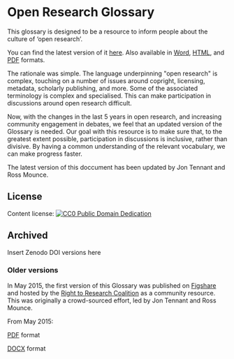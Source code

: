 # Open Research Glossary

This glossary is designed to be a resource to inform people about the culture of ‘open research’.

You can find the latest version of it [here](glossary.md). Also available in [Word](glossary.docx), [HTML](glossary.html), and [PDF](glossary.pdf) formats.

The rationale was simple. The language underpinning "open research" is complex, touching on a number of issues around copright, licensing, metadata, scholarly publishing, and more. Some of the associated terminology is complex and specialised. This can make participation in discussions around open research difficult.

Now, with the changes in the last 5 years in open research, and increasing community engagement in debates, we feel that an updated version of the Glossary is needed. Our goal with this resource is to make sure that, to the greatest extent possible, participation in discussions is inclusive, rather than divisive. By having a common understanding of the relevant vocabulary, we can make progress faster.

The latest version of this doccument has been updated by Jon Tennant and Ross Mounce.

## License 

Content license: [![CC0 Public Domain Dedication](https://img.shields.io/badge/License-CC0%201.0-lightgrey.svg)](https://creativecommons.org/publicdomain/zero/1.0/)

## Archived

Insert Zenodo DOI versions here

### Older versions

In May 2015, the first version of this Glossary was published on [Figshare](https://figshare.com/articles/Open_Research_Glossary/1482094) and hosted by the [Right to Research Coalition](http://www.righttoresearch.org/resources/OpenResearchGlossary/index.shtml) as a community resource. This was originally a crowd-sourced effort, led by Jon Tennant and Ross Mounce.

From May 2015:

[PDF](OpenResearchGlossaryMay2015.pdf) format

[DOCX](OpenResearchGlossaryMay2015.docx) format
